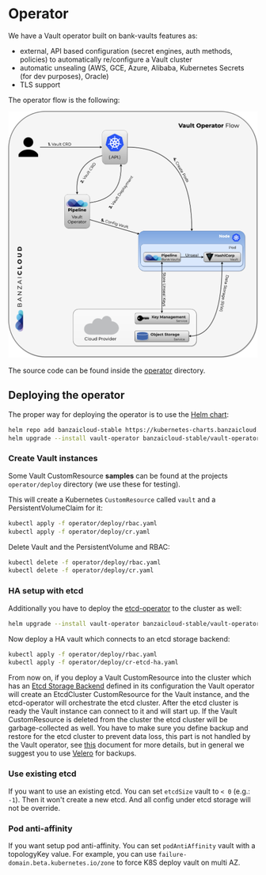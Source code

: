 # Operator

We have a Vault operator built on bank-vaults features as:

- external, API based configuration (secret engines, auth methods, policies) to automatically re/configure a Vault cluster
- automatic unsealing (AWS, GCE, Azure, Alibaba, Kubernetes Secrets (for dev purposes), Oracle)
- TLS support

The operator flow is the following:

![operator](images/vaultoperator.png)

The source code can be found inside the [operator](https://github.com/banzaicloud/bank-vaults/operator/) directory.

## Deploying the operator

The proper way for deploying the operator is to use the [Helm chart](../../charts/vault-operator/README.md):

```bash
helm repo add banzaicloud-stable https://kubernetes-charts.banzaicloud.com
helm upgrade --install vault-operator banzaicloud-stable/vault-operator
```

### Create Vault instances

Some Vault CustomResource __**samples**__ can be found at the projects `operator/deploy` directory (we use these for testing).

This will create a Kubernetes `CustomResource` called `vault` and a PersistentVolumeClaim for it:

```bash
kubectl apply -f operator/deploy/rbac.yaml
kubectl apply -f operator/deploy/cr.yaml
```

Delete Vault and the PersistentVolume and RBAC:

```bash
kubectl delete -f operator/deploy/rbac.yaml
kubectl delete -f operator/deploy/cr.yaml
```

### HA setup with etcd

Additionally you have to deploy the [etcd-operator](https://github.com/coreos/etcd-operator) to the cluster as well:

```bash
helm upgrade --install vault-operator banzaicloud-stable/vault-operator --set etcd-operator.enabled=true
```

Now deploy a HA vault which connects to an etcd storage backend:

```bash
kubectl apply -f operator/deploy/rbac.yaml
kubectl apply -f operator/deploy/cr-etcd-ha.yaml
```

From now on, if you deploy a Vault CustomResource into the cluster which has an [Etcd Storage Backend](https://www.vaultproject.io/docs/configuration/storage/etcd.html) defined in its configuration the Vault operator will create an EtcdCluster CustomResource for the Vault instance, and the etcd-operator will orchestrate the etcd cluster. After the etcd cluster is ready the Vault instance can connect to it and will start up. If the Vault CustomResource is deleted from the cluster the etcd cluster will be garbage-collected as well. You have to make sure you define backup and restore for the etcd cluster to prevent data loss, this part is not handled by the Vault operator, see [this](https://github.com/coreos/etcd-operator#backup-and-restore-an-etcd-cluster) document for more details, but in general we suggest you to use [Velero](../docs/backup/README.md) for backups.

### Use existing etcd

If you want to use an existing etcd. You can set `etcdSize` vault to `< 0` (e.g.: `-1`). Then it won't create a new etcd.
And all config under etcd storage will not be override.

### Pod anti-affinity

If you want setup pod anti-affinity. You can set `podAntiAffinity` vault with a topologyKey value. 
For example, you can use `failure-domain.beta.kubernetes.io/zone` to force K8S deploy vault on multi AZ.
